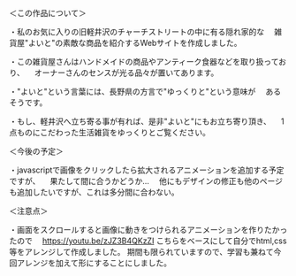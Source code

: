 ＜この作品について＞

・私のお気に入りの旧軽井沢のチャーチストリートの中に有る隠れ家的な
　雑貨屋"よいと"の素敵な商品を紹介するWebサイトを作成しました。
 
 ・この雑貨屋さんはハンドメイドの商品やアンティーク食器などを取り扱っており、
 　オーナーさんのセンスが光る品々が置いてあります。
 
 ・"よいと"という言葉には、長野県の方言で"ゆっくりと"という意味が
 　あるそうです。
 
 ・もし、軽井沢へ立ち寄る事が有れば、是非"よいと"にもお立ち寄り頂き、
 　1点ものにこだわった生活雑貨をゆっくりとご覧ください。


＜今後の予定＞

・javascriptで画像をクリックしたら拡大されるアニメーションを追加する予定ですが、
　果たして間に合うかどうか...
　他にもデザインの修正も他のページも追加したいですが、これは多分間に合わない。


＜注意点＞

・画面をスクロールすると画像に動きをつけられるアニメーションを作りたかったので
　https://youtu.be/zJZ3B4QKzZI こちらをベースにして自分でhtml,css等をアレンジして作成しました。
  期間も限られていますので、学習も兼ねて今回アレンジを加えて形にすることにしました。
